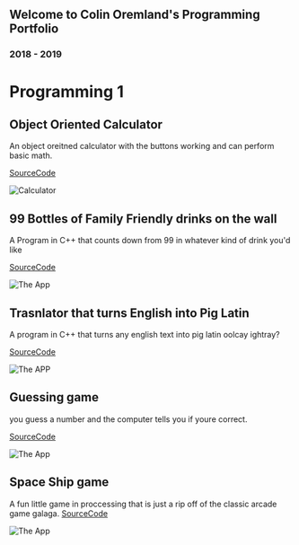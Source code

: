 ## Welcome to Colin Oremland's Programming Portfolio
### 2018 - 2019
# Programming 1 

## Object Oriented Calculator
An object oreitned calculator with the buttons working and can perform basic math.

[SourceCode](https://github.com/ColinOremland/ProgrammingPortfolio2019/tree/master/Calc/SourceCode "Source Code")

![Calculator](https://github.com/ColinOremland/ProgrammingPortfolio2019/blob/master/Calc/Screen%20Shot%202019-05-09%20at%201.07.42%20PM.png?raw=true "Calculator")

## 99 Bottles of Family Friendly drinks on the wall
A Program in C++ that counts down from 99 in whatever kind of drink you'd like

[SourceCode](https://github.com/ColinOremland/ProgrammingPortfolio2019/blob/master/99Bottles/99bottles.cpp "Source Code")

![The App](https://github.com/ColinOremland/ProgrammingPortfolio2019/blob/master/99Bottles/99Bottles%205_21_2019%201_31_47%20PM.png?raw=true "The App")

## Trasnlator that turns English into Pig Latin
A program in C++ that turns any english text into pig latin oolcay ightray?

[SourceCode](https://github.com/ColinOremland/ProgrammingPortfolio2019/blob/master/Piglatin/pigLatin.cpp "Source Code")

![The APP](https://github.com/ColinOremland/ProgrammingPortfolio2019/blob/master/Piglatin/pigstuff%205_21_2019%201_42_52%20PM.png?raw=true "The App")

## Guessing game
you guess a number and the computer tells you if youre correct.

[SourceCode](https://github.com/ColinOremland/ProgrammingPortfolio2019/tree/master/Guessinggame "Source Code")

![The App](https://github.com/ColinOremland/ProgrammingPortfolio2019/blob/master/Guessinggame/Select%20numberguessing%205_21_2019%201_53_41%20PM.png?raw=true "The App")

## Space Ship game
A fun little game in proccessing that is just a rip off of the classic arcade game galaga.
[SourceCode](https://github.com/ColinOremland/ProgrammingPortfolio2019/tree/master/SpaceShipGame "Source Code")

![The App](https://github.com/ColinOremland/ProgrammingPortfolio2019/blob/master/SpaceShipGame/Screen%20Shot%202019-05-21%20at%202.09.23%20PM.png?raw=true "The App")

